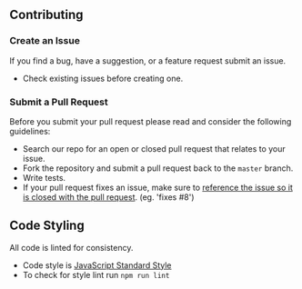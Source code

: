 ## Contributing

### Create an Issue
  If you find a bug, have a suggestion, or a feature request submit an issue. 
  * Check existing issues before creating one.
   
### Submit a Pull Request   
   Before you submit your pull request please read and consider the following guidelines:
   * Search our repo for an open or closed pull request that relates to your issue.
   * Fork the repository and submit a pull request back to the `master` branch.
   * Write tests.
   * If your pull request fixes an issue, make sure to [reference the issue so it is closed with the pull request](https://github.com/gitbucket/gitbucket/wiki/How-to-Close-Reference-issues-&-pull-request). (eg. 'fixes #8')

## Code Styling
   All code is linted for consistency.
   * Code style is [JavaScript Standard Style](https://standardjs.com/rules.html)
   * To check for style lint run `npm run lint`
  
